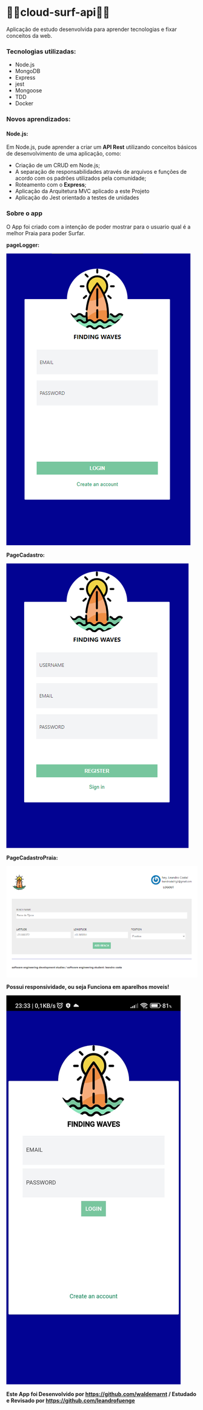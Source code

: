 #  🌊🌊cloud-surf-api🌊🌊

Aplicação de estudo desenvolvida para aprender tecnologias e fixar conceitos da web.

### Tecnologias utilizadas:
* Node.js
 * MongoDB
 * Express
 * jest
 * Mongoose
 * TDD
 * Docker
### Novos aprendizados:
#### Node.js:
Em Node.js, pude aprender a criar um **API Rest** utilizando conceitos básicos de desenvolvimento de uma aplicação, como:
* Criação de um CRUD em Node.js;
* A separação de responsabilidades através de arquivos e funções de acordo com os padrões utilizados pela comunidade;
* Roteamento com o **Express**;
* Aplicação da Arquitetura MVC aplicado a este Projeto
* Aplicação do Jest orientado a testes de unidades
### Sobre o app
O App foi criado com a intenção de poder mostrar para o usuario qual é a melhor Praia para poder Surfar.

**pageLogger:**

![pageLogger](./images/paglogger.png)

**PageCadastro:**

![PageCadastro](./images/pagcadastro.png)

**PageCadastroPraia:**

![PageCadastro](./images/pagcadastropraia.png)

**Possui responsividade, ou seja Funciona em aparelhos moveis!**

![Mobile](./images/mobile.jpeg)

**Este App foi Desenvolvido por https://github.com/waldemarnt / Estudado e Revisado por https://github.com/leandrofuenge**
